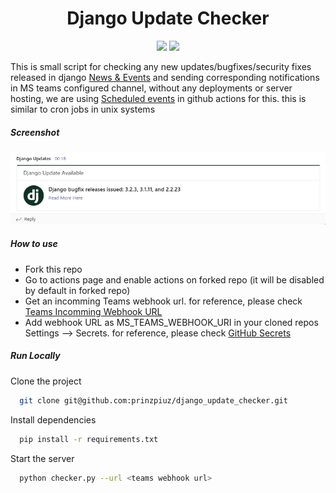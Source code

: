 <h1 align="center" id="heading">Django Update Checker</h1>
<p align="center">
<a href="https://www.gnu.org/licenses/gpl-3.0" alt="License: GPLv3"><img src="https://img.shields.io/badge/License-GPL%20v3-blue.svg"></a>
<img src="https://img.shields.io/github/forks/prinzpiuz/django_update_checker">
</p>

This is small script for checking any new updates/bugfixes/security fixes released in django [News & Events](https://www.djangoproject.com/weblog/) and sending corresponding notifications in MS teams configured channel, without any deployments or server hosting, we are using [Scheduled events](https://docs.github.com/en/actions/learn-github-actions/events-that-trigger-workflows#scheduled-events) in github actions for this. this is similar to cron jobs in unix systems

##### Screenshot

[<img src="team_screenshot.png">](team_screenshot.png)

##### How to use

- Fork this repo
- Go to actions page and enable actions on forked repo (it will be disabled by default in forked repo)
- Get an incomming Teams webhook url. for reference, please check [Teams  Incomming Webhook URL ](https://docs.microsoft.com/en-us/microsoftteams/platform/webhooks-and-connectors/how-to/add-incoming-webhook)
- Add webhook URL as MS_TEAMS_WEBHOOK_URI in your cloned repos Settings --> Secrets. for reference, please check [GitHub Secrets ](https://docs.github.com/en/actions/security-guides/encrypted-secrets#creating-encrypted-secrets-for-a-repository)

##### Run Locally

Clone the project

```bash
  git clone git@github.com:prinzpiuz/django_update_checker.git
```

Install dependencies

```bash
  pip install -r requirements.txt
```

Start the server

```bash
  python checker.py --url <teams webhook url>
```